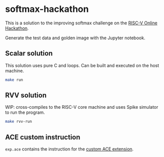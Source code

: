 # softmax-hackathon

This is a solution to the improving softmax challenge on the [RISC-V Online Hackathon](https://community.riscv.org/events/details/risc-v-international-risc-v-academy-presents-risc-v-hackathon-online/).

Generate the test data and golden image with the Jupyter notebook.

## Scalar solution

This solution uses pure C and loops. Can be built and executed on the host machine.

```bash
make run
```

## RVV solution

WIP: cross-compiles to the RISC-V core machine and uses Spike simulator to run the program.
```bash
make rvv-run
```

## ACE custom instruction

`exp.ace` contains the instruction for the [custom ACE extension](https://www.andestech.com/en/products-solutions/andes-custom-extension/).